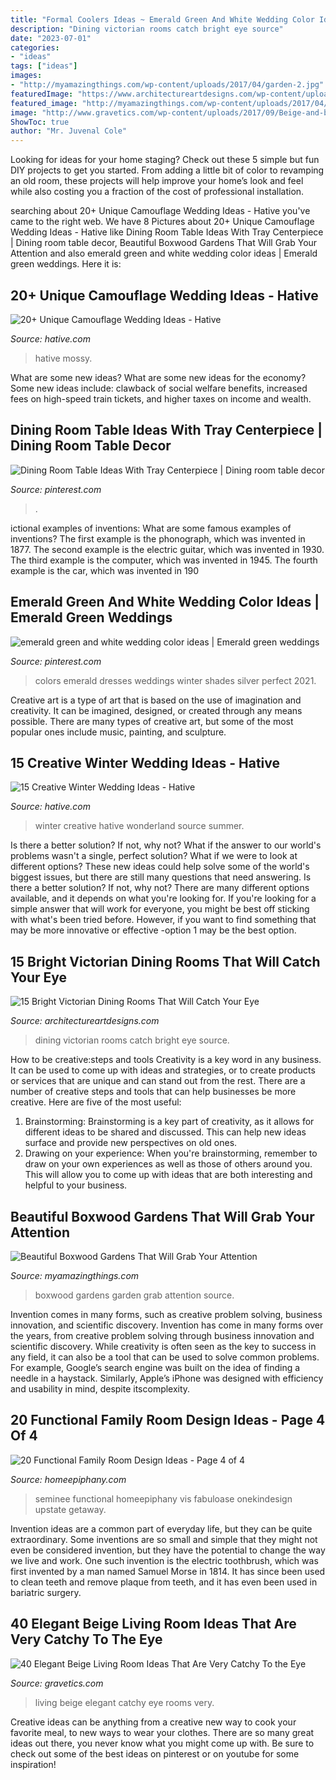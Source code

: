```yaml
---
title: "Formal Coolers Ideas ~ Emerald Green And White Wedding Color Ideas"
description: "Dining victorian rooms catch bright eye source"
date: "2023-07-01"
categories:
- "ideas"
tags: ["ideas"]
images:
- "http://myamazingthings.com/wp-content/uploads/2017/04/garden-2.jpg"
featuredImage: "https://www.architectureartdesigns.com/wp-content/uploads/2016/04/5-43.jpg"
featured_image: "http://myamazingthings.com/wp-content/uploads/2017/04/garden-2.jpg"
image: "http://www.gravetics.com/wp-content/uploads/2017/09/Beige-and-brown-living-room-decorating-ideas.jpg"
ShowToc: true
author: "Mr. Juvenal Cole"
---
```



Looking for ideas for your home staging? Check out these 5 simple but fun DIY projects to get you started. From adding a little bit of color to revamping an old room, these projects will help improve your home’s look and feel while also costing you a fraction of the cost of professional installation.

	

		
searching about 20+ Unique Camouflage Wedding Ideas - Hative you've came to the right web. We have 8 Pictures about 20+ Unique Camouflage Wedding Ideas - Hative like Dining Room Table Ideas With Tray Centerpiece | Dining room table decor, Beautiful Boxwood Gardens That Will Grab Your Attention and also emerald green and white wedding color ideas | Emerald green weddings. Here it is:
		
    
## 20+ Unique Camouflage Wedding Ideas - Hative

<img loading=lazy src="http://hative.com/wp-content/uploads/2014/06/camouflage-wedding-ideas/9-camouflage-wedding-cake.jpg" onerror="this.onerror=null;this.src='https://tse1.mm.bing.net/th?id=OIP.CT-ES8aGLL6FcqEiPBm4rgHaJ4&amp;pid=15.1';" alt="20+ Unique Camouflage Wedding Ideas - Hative">

_Source: hative.com_

>hative mossy. 

	

What are some new ideas?
What are some new ideas for the economy? 
Some new ideas include: clawback of social welfare benefits, increased fees on high-speed train tickets, and higher taxes on income and wealth.

    
## Dining Room Table Ideas With Tray Centerpiece | Dining Room Table Decor

<img loading=lazy src="https://i.pinimg.com/736x/ed/cf/8d/edcf8d2fb9bf9cf357adf46ffe76ff85.jpg" onerror="this.onerror=null;this.src='https://tse1.mm.bing.net/th?id=OIP.CMcTPkc9rzhVqy8tGWGyWwHaLE&amp;pid=15.1';" alt="Dining Room Table Ideas With Tray Centerpiece | Dining room table decor">

_Source: pinterest.com_

>. 

	

ictional examples of inventions: What are some famous examples of inventions?
The first example is the phonograph, which was invented in 1877. The second example is the electric guitar, which was invented in 1930. The third example is the computer, which was invented in 1945. The fourth example is the car, which was invented in 190
    
## Emerald Green And White Wedding Color Ideas | Emerald Green Weddings

<img loading=lazy src="https://i.pinimg.com/736x/ed/26/76/ed267611b5d75a6e1783cc303dfc0532.jpg" onerror="this.onerror=null;this.src='https://tse3.mm.bing.net/th?id=OIP.3edhTMezINAvX-Tce69OWwHaQh&amp;pid=15.1';" alt="emerald green and white wedding color ideas | Emerald green weddings">

_Source: pinterest.com_

>colors emerald dresses weddings winter shades silver perfect 2021. 

	

Creative art is a type of art that is based on the use of imagination and creativity. It can be imagined, designed, or created through any means possible. There are many types of creative art, but some of the most popular ones include music, painting, and sculpture.

    
## 15 Creative Winter Wedding Ideas - Hative

<img loading=lazy src="https://hative.com/wp-content/uploads/2014/11/winter-wedding-ideas/7-creative-winter-wedding-ideas.jpg" onerror="this.onerror=null;this.src='https://tse4.mm.bing.net/th?id=OIP.OQsb_jRlTsWd1OP8HYxzPgHaLG&amp;pid=15.1';" alt="15 Creative Winter Wedding Ideas - Hative">

_Source: hative.com_

>winter creative hative wonderland source summer. 

	

Is there a better solution? If not, why not?
What if the answer to our world's problems wasn't a single, perfect solution? What if we were to look at different options? These new ideas could help solve some of the world's biggest issues, but there are still many questions that need answering. Is there a better solution? If not, why not? There are many different options available, and it depends on what you're looking for. If you're looking for a simple answer that will work for everyone, you might be best off sticking with what's been tried before. However, if you want to find something that may be more innovative or effective -option 1 may be the best option.

    
## 15 Bright Victorian Dining Rooms That Will Catch Your Eye

<img loading=lazy src="https://www.architectureartdesigns.com/wp-content/uploads/2016/04/5-43.jpg" onerror="this.onerror=null;this.src='https://tse2.mm.bing.net/th?id=OIP.Dxgfl-2wTVJ5EPuXlf-x_wHaJ4&amp;pid=15.1';" alt="15 Bright Victorian Dining Rooms That Will Catch Your Eye">

_Source: architectureartdesigns.com_

>dining victorian rooms catch bright eye source. 

	

How to be creative:steps and tools
Creativity is a key word in any business. It can be used to come up with ideas and strategies, or to create products or services that are unique and can stand out from the rest.
There are a number of creative steps and tools that can help businesses be more creative. Here are five of the most useful: 
1. Brainstorming: Brainstorming is a key part of creativity, as it allows for different ideas to be shared and discussed. This can help new ideas surface and provide new perspectives on old ones. 
2. Drawing on your experience: When you're brainstorming, remember to draw on your own experiences as well as those of others around you. This will allow you to come up with ideas that are both interesting and helpful to your business. 

    
## Beautiful Boxwood Gardens That Will Grab Your Attention

<img loading=lazy src="http://myamazingthings.com/wp-content/uploads/2017/04/garden-2.jpg" onerror="this.onerror=null;this.src='https://tse3.mm.bing.net/th?id=OIP.xPH2WRd6ihfVvJ6LhPzK2wC7FN&amp;pid=15.1';" alt="Beautiful Boxwood Gardens That Will Grab Your Attention">

_Source: myamazingthings.com_

>boxwood gardens garden grab attention source. 

	

Invention comes in many forms, such as creative problem solving, business innovation, and scientific discovery.
Invention has come in many forms over the years, from creative problem solving through business innovation and scientific discovery. While creativity is often seen as the key to success in any field, it can also be a tool that can be used to solve common problems. For example, Google’s search engine was built on the idea of finding a needle in a haystack. Similarly, Apple’s iPhone was designed with efficiency and usability in mind, despite itscomplexity.

    
## 20 Functional Family Room Design Ideas - Page 4 Of 4

<img loading=lazy src="https://www.homeepiphany.com/wp-content/uploads/2017/09/family-rooms_359.jpg" onerror="this.onerror=null;this.src='https://tse2.mm.bing.net/th?id=OIP.7EwtKPOqi-b5-LU0xc-7FQHaLO&amp;pid=15.1';" alt="20 Functional Family Room Design Ideas - Page 4 of 4">

_Source: homeepiphany.com_

>seminee functional homeepiphany vis fabuloase onekindesign upstate getaway. 

	

Invention ideas are a common part of everyday life, but they can be quite extraordinary. Some inventions are so small and simple that they might not even be considered invention, but they have the potential to change the way we live and work. One such invention is the electric toothbrush, which was first invented by a man named Samuel Morse in 1814. It has since been used to clean teeth and remove plaque from teeth, and it has even been used in bariatric surgery.

    
## 40 Elegant Beige Living Room Ideas That Are Very Catchy To The Eye

<img loading=lazy src="http://www.gravetics.com/wp-content/uploads/2017/09/Beige-and-brown-living-room-decorating-ideas.jpg" onerror="this.onerror=null;this.src='https://tse1.mm.bing.net/th?id=OIP.s4ExyKjxt7Idm5FKHglWegHaJ4&amp;pid=15.1';" alt="40 Elegant Beige Living Room Ideas That Are Very Catchy To the Eye">

_Source: gravetics.com_

>living beige elegant catchy eye rooms very. 

	

Creative ideas can be anything from a creative new way to cook your favorite meal, to new ways to wear your clothes. There are so many great ideas out there, you never know what you might come up with. Be sure to check out some of the best ideas on pinterest or on youtube for some inspiration!


